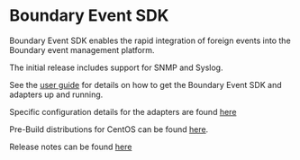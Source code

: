 Boundary Event SDK
==================

Boundary Event SDK enables the rapid integration of foreign events into the Boundary event management platform.

The initial release includes support for SNMP and Syslog.

See the [user guide](https://github.com/boundary/boundary-event-sdk/blob/master/src/site/markdown/user-guide.md) for details on how to get the Boundary Event SDK and adapters up and running.

Specific configuration details for the adapters are found [here](https://github.com/boundary/boundary-event-sdk/blob/master/src/site/markdown/adapters/index.md)

Pre-Build distributions for CentOS can be found [here](https://github.com/boundary/boundary-event-sdk/tree/master/dist/00.01.00).

Release notes can be found [here](https://github.com/boundary/boundary-event-sdk/blob/master/src/site/markdown/downloads/00.01.00/index.html)


